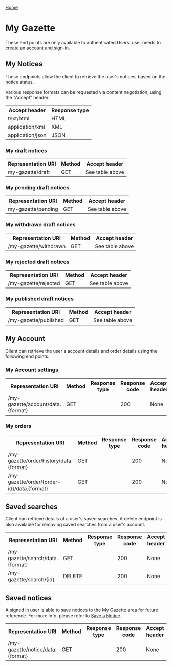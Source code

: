 [Home](../home.md)

# My Gazette #

These end points are only available to authenticated Users, user needs  to [create an account](../authentication/registration.md) and [sign-in](../authentication/sign-in.md).

## My Notices ##

These endpoints allow the client to retrieve the user's notices, based on the notice status.

Various response formats can be requested via content negotiation, using the "Accept" header:

<table>
<tr>
	<th>Accept header</th>
	<th>Response type</th>
</tr>

<tr>
	<td>text/html</td>
	<td>HTML</td>
</tr>
<tr>
	<td>application/xml</td>
	<td>XML</td>
</tr>
<tr>
	<td>application/json</td>
	<td>JSON</td>
</tr>
</table>

### My draft notices ###

<table>
<tr>
	<th>Representation URI</th>
	<th>Method</th>
	<th>Accept header​</th>
</tr>

<tr>
	<td>my-gazette/draft</td>
	<td>GET</td>
	<td>See table above</td>
</tr>
</table>

### My pending draft notices ###

<table>
<tr>
	<th>Representation URI</th>
	<th>Method</th>
	<th>Accept header​</th>
</tr>

<tr>
	<td>my-gazette/pending</td>
	<td>GET</td>
	<td>See table above</td>
</tr>
</table>

### My withdrawn draft notices ###

<table>
<tr>
	<th>Representation URI</th>
	<th>Method</th>
	<th>Accept header​</th>
</tr>

<tr>
	<td>/my-gazette/withdrawn</td>
	<td>GET</td>
	<td>See table above</td>
</tr>
</table>

### My rejected draft notices ###

<table>
<tr>
	<th>Representation URI</th>
	<th>Method</th>
	<th>Accept header​</th>
</tr>

<tr>
	<td>/my-gazette/rejected</td>
	<td>GET</td>
	<td>See table above</td>
</tr>
</table>

### My published draft notices ###

<table>
<tr>
	<th>Representation URI</th>
	<th>Method</th>
	<th>Accept header​</th>
</tr>

<tr>
	<td>/my-gazette/published</td>
	<td>GET</td>
	<td>See table above</td>
</tr>
</table>

## My Account ##

Client can retrieve the user's account details and order details using the following end points.

### My Account settings ###

<table>
<tr>
	<th>Representation URI</th>
	<th>Method</th>
	<th>Response type</th>
	<th>Response code</th>
	<th>Accept header​</th>
</tr>

<tr>
	<td>/my-gazette/account/data.{format}
</td>
	<td>GET</td>
	<td></td>
	<td>200</td>
	<td>None</td>
</tr>

</table>

### My orders ###

<table>
<tr>
	<th>Representation URI</th>
	<th>Method</th>
	<th>Response type</th>
	<th>Response code</th>
	<th>Accept header​</th>
</tr>

<tr>
	<td>/my-gazette/order/history/data.{format}
</td>
	<td>GET</td>
	<td></td>
	<td>200</td>
	<td>None</td>
</tr>

<tr>
	<td>/my-gazette/order/{order-id}/data.{format}
</td>
	<td>GET</td>
	<td></td>
	<td>200</td>
	<td>None</td>
</tr>

</table>


## Saved searches ##

Client can retrieve details of a user's saved searches. A delete endpoint is also available for removing saved searches from a user's account.

<table>
<tr>
	<th>Representation URI</th>
	<th>Method</th>
	<th>Response type</th>
	<th>Response code</th>
	<th>Accept header​</th>
</tr>

<tr>
	<td>/my-gazette/search/data.{format}
</td>
	<td>GET</td>
	<td></td>
	<td>200</td>
	<td>None</td>
</tr>

<tr>
	<td>/my-gazette/search/{id}
</td>
	<td>DELETE</td>
	<td></td>
	<td>200</td>
	<td>None</td>
</tr>
</table>

## Saved notices ##

A signed in user is able to save notices to the My Gazette area for future reference. For more info, please refer to [Save a Notice](save-notice.md).

<table>
<tr>
	<th>Representation URI</th>
	<th>Method</th>
	<th>Response type</th>
	<th>Response code</th>
	<th>Accept header​</th>
</tr>

<tr>
	<td>/my-gazette/notice/data.{format}
</td>
	<td>GET</td>
	<td></td>
	<td>200</td>
	<td>None</td>
</tr>
</table>